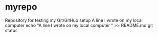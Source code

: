 # myrepo
Repository for testing my Git/GitHub setup
A line I wrote on my local computer
echo "A line I wrote on my local computer  " >> README.md
git status
